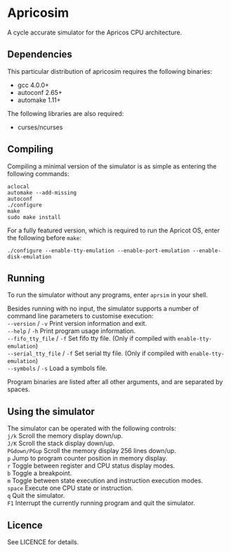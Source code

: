 Apricosim
=========

A cycle accurate simulator for the Apricos CPU architecture.



Dependencies
------------

This particular distribution of apricosim requires the following binaries:

- gcc 4.0.0+
- autoconf 2.65+
- automake 1.11+


The following libraries are also required:

- curses/ncurses


Compiling
---------

Compiling a minimal version of the simulator is as simple as entering the following commands:
```
aclocal
automake --add-missing
autoconf
./configure
make
sudo make install
```

For a fully featured version, which is required to run the Apricot OS, enter the following before `make`:
```
./configure --enable-tty-emulation --enable-port-emulation --enable-disk-emulation
```

Running
-------

To run the simulator without any programs, enter `aprsim` in your shell.

Besides running with no input, the simulator supports a number of command line parameters to customise execution:  
`--version`          /  `-v`   Print version information and exit.  
`--help`             /  `-h`   Print program usage information.  
`--fifo_tty_file`    /  `-f`   Set fifo tty file. (Only if compiled with `enable-tty-emulation`)  
`--serial_tty_file`  /  `-f`   Set serial tty file. (Only if compiled with `enable-tty-emulation`)  
`--symbols`          /  `-s`   Load a symbols file.  

Program binaries are listed after all other arguments, and are separated by spaces.


Using the simulator
-------------------

The simulator can be operated with the following controls:  
`j/k`         Scroll the memory display down/up.  
`J/K`         Scroll the stack display down/up.  
`PGdown/PGup` Scroll the memory display 256 lines down/up.  
`p`           Jump to program counter position in memory display.  
`r`           Toggle between register and CPU status display modes.  
`b`           Toggle a breakpoint.  
`m`           Toggle between state execution and instruction execution modes.  
`space`       Execute one CPU state or instruction.  
`q`           Quit the simulator.  
`F1`          Interrupt the currently running program and quit the simulator.


Licence
-------

See LICENCE for details.
